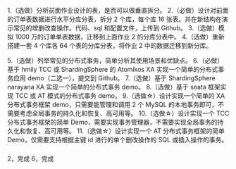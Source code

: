 1.（选做）分析前面作业设计的表，是否可以做垂直拆分。
2.（必做）设计对前面的订单表数据进行水平分库分表，拆分 2 个库，每个库 16 张表。并在新结构在演示常见的增删改查操作。代码、sql 和配置文件，上传到 Github。
3.（选做）模拟 1000 万的订单单表数据，迁移到上面作业 2 的分库分表中。
4.（选做）重新搭建一套 4 个库各 64 个表的分库分表，将作业 2 中的数据迁移到新分库。

5.（选做）列举常见的分布式事务，简单分析其使用场景和优缺点。
6.（必做）基于 hmily TCC 或 ShardingSphere 的 Atomikos XA 实现一个简单的分布式事务应用 demo（二选一），提交到 Github。
7.（选做）基于 ShardingSphere narayana XA 实现一个简单的分布式事务 demo。
8.（选做）基于 seata 框架实现 TCC 或 AT 模式的分布式事务 demo。
9.（选做☆）设计实现一个简单的 XA 分布式事务框架 demo，只需要能管理和调用 2 个 MySQL 的本地事务即可，不需要考虑全局事务的持久化和恢复、高可用等。
10.（选做☆）设计实现一个 TCC 分布式事务框架的简单 Demo，需要实现事务管理器，不需要实现全局事务的持久化和恢复、高可用等。
11.（选做☆）设计实现一个 AT 分布式事务框架的简单 Demo，仅需要支持根据主键 id 进行的单个删改操作的 SQL 或插入操作的事务。

###
2，完成
6，完成

